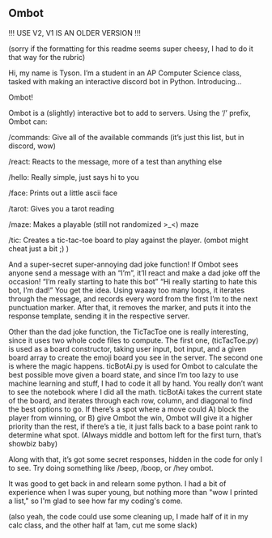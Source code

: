 ## Ombot

!!! USE V2, V1 IS AN OLDER VERSION !!!

(sorry if the formatting for this readme seems super cheesy, I had to do it that way for the rubric)

Hi, my name is Tyson. I’m a student in an AP Computer Science class, tasked with making an interactive discord bot in Python. Introducing...

Ombot!

Ombot is a (slightly) interactive bot to add to servers. Using the ‘/’ prefix, Ombot can:

/commands: Give all of the available commands (it’s just this list, but in discord, wow)

/react: Reacts to the message, more of a test than anything else

/hello: Really simple, just says hi to you

/face: Prints out a little ascii face

/tarot: Gives you a tarot reading

/maze: Makes a playable (still not randomized >_<) maze

/tic: Creates a tic-tac-toe board to play against the player. (ombot might cheat just a bit ;) )

And a super-secret super-annoying dad joke function!
If Ombot sees anyone send a message with an “I’m”, it’ll react and make a dad joke off the occasion! “I’m really starting to hate this bot” “Hi really starting to hate this bot, I’m dad!”
You get the idea.
Using waaay too many loops, it iterates through the message, and records every word from the first I’m to the next punctuation marker. After that, it removes the marker, and puts it into the response template, sending it in the respective server.

Other than the dad joke function, the TicTacToe one is really interesting, since it uses two whole code files to compute. The first one, (ticTacToe.py) is used as a board constructor, taking user input, bot input, and a given board array to create the emoji board you see in the server. The second one is where the magic happens. ticBotAi.py is used for Ombot to calculate the best possible move given a board state, and since I’m too lazy to use machine learning and stuff, I had to code it all by hand.
You really don’t want to see the notebook where I did all the math.
ticBotAi takes the current state of the board, and iterates through each row, column, and diagonal to find the best options to go. If there’s a spot where a move could A) block the player from winning, or B) give Ombot the win, Ombot will give it a higher priority than the rest, if there’s a tie, it just falls back to a base point rank to determine what spot. (Always middle and bottom left for the first turn, that’s showbiz baby)

Along with that, it’s got some secret responses, hidden in the code for only I to see. Try doing something like /beep, /boop, or /hey ombot.

It was good to get back in and relearn some python. I had a bit of experience when I was super young, but nothing more than "wow I printed a list," so I'm glad to see how far my coding's come.

(also yeah, the code could use some cleaning up, I made half of it in my calc class, and the other half at 1am, cut me some slack)
